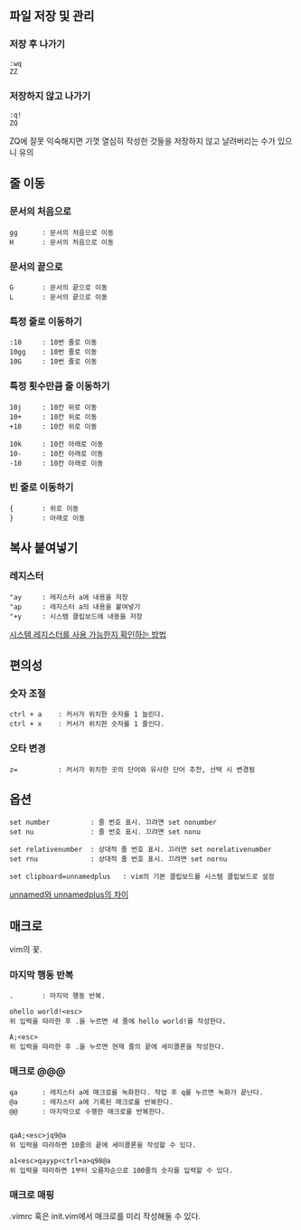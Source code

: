 
## 파일 저장 및 관리

### 저장 후 나가기
```
:wq
ZZ
```

### 저장하지 않고 나가기
```
:q!
ZQ
```

ZQ에 잘못 익숙해지면 기껏 열심히 작성한 것들을 저장하지 않고 날려버리는 수가 있으니 유의

## 줄 이동

### 문서의 처음으로
```
gg      : 문서의 처음으로 이동
H       : 문서의 처음으로 이동
```

### 문서의 끝으로
```
G       : 문서의 끝으로 이동
L       : 문서의 끝으로 이동
```

### 특정 줄로 이동하기
```
:10     : 10번 줄로 이동
10gg    : 10번 줄로 이동
10G     : 10번 줄로 이동
```

### 특정 횟수만큼 줄 이동하기
```
10j     : 10칸 위로 이동
10+     : 10칸 위로 이동
+10     : 10칸 위로 이동

10k     : 10칸 아래로 이동
10-     : 10칸 아래로 이동
-10     : 10칸 아래로 이동
```

### 빈 줄로 이동하기
```
{       : 위로 이동
}       : 아래로 이동
```

## 복사 붙여넣기

### 레지스터
```
"ay     : 레지스터 a에 내용을 저장
"ap     : 레지스터 a의 내용을 붙여넣기
"+y     : 시스템 클립보드에 내용을 저장
```
[시스템 레지스터를 사용 가능한지 확인하는 방법](https://hyoje420.tistory.com/49)

## 편의성

### 숫자 조절
```
ctrl + a    : 커서가 위치한 숫자를 1 늘린다.
ctrl + x    : 커서가 위치한 숫자를 1 줄인다.
```

### 오타 변경
```
z=          : 커서가 위치한 곳의 단어와 유사한 단어 추천, 선택 시 변경됨
```

## 옵션
```
set number          : 줄 번호 표시. 끄려면 set nonumber
set nu              : 줄 번호 표시. 끄려면 set nonu

set relativenumber  : 상대적 줄 번호 표시. 끄러면 set norelativenumber
set rnu             : 상대적 줄 번호 표시. 끄려면 set nornu

set clipboard=unnamedplus   : vim의 기본 클립보드를 시스템 클립보드로 설정
```
[unnamed와 unnamedplus의 차이](https://stackoverflow.com/questions/30691466/what-is-difference-between-vims-clipboard-unnamed-and-unnamedplus-settings)

## 매크로

vim의 꽃.

### 마지막 행동 반복
```
.       : 마지막 행동 반복.

ohello world!<esc>
위 입력을 따라한 후 .을 누르면 새 줄에 hello world!를 작성한다.

A;<esc>
위 입력을 따라한 후 .을 누르면 현재 줄의 끝에 세미콜론을 작성한다.
```

### 매크로 @@@
```
qa      : 레지스터 a에 매크로를 녹화한다. 작업 후 q를 누르면 녹화가 끝난다.
@a      : 레지스터 a에 기록된 매크로를 반복한다.
@@      : 마지막으로 수행한 매크로를 반복한다.


qaA;<esc>jq9@a
위 입력을 따라하면 10줄의 끝에 세미콜론을 작성할 수 있다.

a1<esc>qayyp<ctrl+a>q98@a  
위 입력을 따라하면 1부터 오름차순으로 100줄의 숫자를 입력할 수 있다.
```

### 매크로 매핑

.vimrc 혹은 init.vim에서 매크로를 미리 작성해둘 수 있다.
